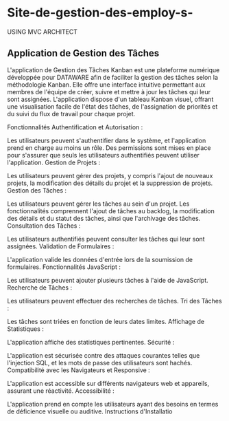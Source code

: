 # Site-de-gestion-des-employ-s-
USING MVC ARCHITECT



## Application de Gestion des Tâches 

L'application de Gestion des Tâches Kanban est une plateforme numérique développée pour DATAWARE afin de faciliter la gestion des tâches selon la méthodologie Kanban. Elle offre une interface intuitive permettant aux membres de l'équipe de créer, suivre et mettre à jour les tâches qui leur sont assignées. L'application dispose d'un tableau Kanban visuel, offrant une visualisation facile de l'état des tâches, de l'assignation de priorités et du suivi du flux de travail pour chaque projet.

Fonctionnalités
Authentification et Autorisation :

Les utilisateurs peuvent s'authentifier dans le système, et l'application prend en charge au moins un rôle.
Des permissions sont mises en place pour s'assurer que seuls les utilisateurs authentifiés peuvent utiliser l'application.
Gestion de Projets :

Les utilisateurs peuvent gérer des projets, y compris l'ajout de nouveaux projets, la modification des détails du projet et la suppression de projets.
Gestion des Tâches :

Les utilisateurs peuvent gérer les tâches au sein d'un projet.
Les fonctionnalités comprennent l'ajout de tâches au backlog, la modification des détails et du statut des tâches, ainsi que l'archivage des tâches.
Consultation des Tâches :

Les utilisateurs authentifiés peuvent consulter les tâches qui leur sont assignées.
Validation de Formulaires :

L'application valide les données d'entrée lors de la soumission de formulaires.
Fonctionnalités JavaScript :

Les utilisateurs peuvent ajouter plusieurs tâches à l'aide de JavaScript.
Recherche de Tâches :

Les utilisateurs peuvent effectuer des recherches de tâches.
Tri des Tâches :

Les tâches sont triées en fonction de leurs dates limites.
Affichage de Statistiques :

L'application affiche des statistiques pertinentes.
Sécurité :

L'application est sécurisée contre des attaques courantes telles que l'injection SQL, et les mots de passe des utilisateurs sont hachés.
Compatibilité avec les Navigateurs et Responsive :

L'application est accessible sur différents navigateurs web et appareils, assurant une réactivité.
Accessibilité :

L'application prend en compte les utilisateurs ayant des besoins en termes de déficience visuelle ou auditive.
Instructions d'Installatio
